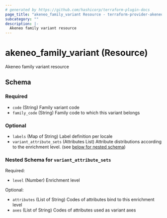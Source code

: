 ```yaml
---
# generated by https://github.com/hashicorp/terraform-plugin-docs
page_title: "akeneo_family_variant Resource - terraform-provider-akeneo"
subcategory: ""
description: |-
  Akeneo family variant resource
---
```


# akeneo_family_variant (Resource)

Akeneo family variant resource



<!-- schema generated by tfplugindocs -->
## Schema

### Required

- `code` (String) Family variant code
- `family_code` (String) Family code to which this variant belongs

### Optional

- `labels` (Map of String) Label definition per locale
- `variant_attribute_sets` (Attributes List) Attribute distributions according to the enrichment level. (see [below for nested schema](#nestedatt--variant_attribute_sets))

<a id="nestedatt--variant_attribute_sets"></a>
### Nested Schema for `variant_attribute_sets`

Required:

- `level` (Number) Enrichment level

Optional:

- `attributes` (List of String) Codes of attributes bind to this enrichment level
- `axes` (List of String) Codes of attributes used as variant axes
